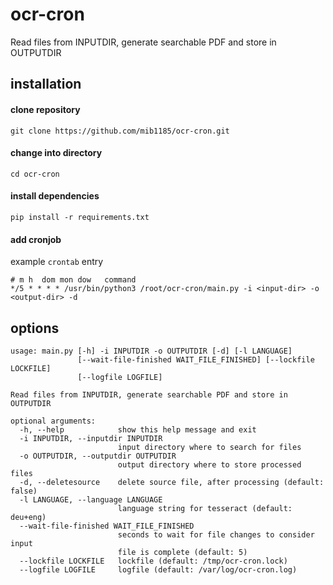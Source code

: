 # ocr-cron

Read files from INPUTDIR, generate searchable PDF and store in OUTPUTDIR

## installation

#### clone repository

```
git clone https://github.com/mib1185/ocr-cron.git
```

#### change into directory

```
cd ocr-cron
```

#### install dependencies

```
pip install -r requirements.txt
```

#### add cronjob
example `crontab` entry
```
# m h  dom mon dow   command
*/5 * * * * /usr/bin/python3 /root/ocr-cron/main.py -i <input-dir> -o <output-dir> -d
```

## options

```
usage: main.py [-h] -i INPUTDIR -o OUTPUTDIR [-d] [-l LANGUAGE]
               [--wait-file-finished WAIT_FILE_FINISHED] [--lockfile LOCKFILE]
               [--logfile LOGFILE]

Read files from INPUTDIR, generate searchable PDF and store in OUTPUTDIR

optional arguments:
  -h, --help            show this help message and exit
  -i INPUTDIR, --inputdir INPUTDIR
                        input directory where to search for files
  -o OUTPUTDIR, --outputdir OUTPUTDIR
                        output directory where to store processed files
  -d, --deletesource    delete source file, after processing (default: false)
  -l LANGUAGE, --language LANGUAGE
                        language string for tesseract (default: deu+eng)
  --wait-file-finished WAIT_FILE_FINISHED
                        seconds to wait for file changes to consider input
                        file is complete (default: 5)
  --lockfile LOCKFILE   lockfile (default: /tmp/ocr-cron.lock)
  --logfile LOGFILE     logfile (default: /var/log/ocr-cron.log)
```
